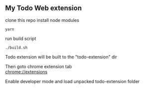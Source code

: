 ## My Todo Web extension 

clone this repo 
install node modules
```shell
yarn
```

run build script 
```shell
./build.sh
```

Todo extension will be built to the "todo-extension" dir

Then goto chrome extension tab <br>
[chrome://extensions](chrome://extensions/) 

Enable developer mode and load unpacked todo-extension folder 
